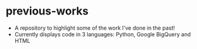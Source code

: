 # previous-works

- A repository to highlight some of the work I've done in the past!
- Currently displays code in 3 languages: Python, Google BigQuery and HTML
